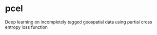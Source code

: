 # pcel
Deep learning on incompletely tagged geospatial data using partial cross entropy loss function
